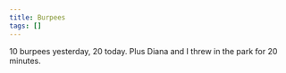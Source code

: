 ```yaml
---
title: Burpees
tags: []
---
```


10 burpees yesterday, 20 today. Plus Diana and I threw in the park for 20 minutes.
